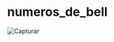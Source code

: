 # numeros_de_bell
![Capturar](https://user-images.githubusercontent.com/52220244/164752426-cd90a8e8-758f-4527-910d-91e674c9240b.JPG)